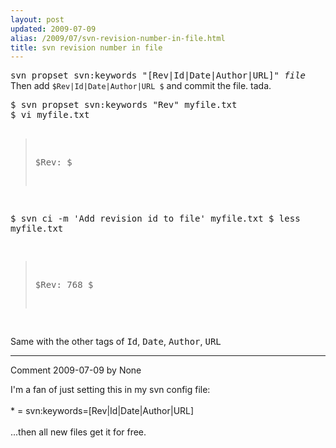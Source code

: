 ```yaml
---
layout: post
updated: 2009-07-09
alias: /2009/07/svn-revision-number-in-file.html
title: svn revision number in file
---
```

<P><tt>svn propset svn:keywords "[Rev|Id|Date|Author|URL]" <span style="font-style:italic;">file</span></tt>
Then add <code>$Rev|Id|Date|Author|URL $</code> and commit the file.  tada.
</p>
<pre>
$ svn propset svn:keywords "Rev" myfile.txt
$ vi myfile.txt

>   $Rev: $

$ svn ci -m 'Add revision id to file' myfile.txt
$ less myfile.txt

> $Rev: 768 $

</pre>

<p>Same with the other tags of <tt>Id</tt>, <tt>Date</tt>, <tt>Author</tt>, <tt>URL</tt>

*****
Comment 2009-07-09 by None

I&#39;m a fan of just setting this in my svn config file:<br /><br />* = svn:keywords=[Rev|Id|Date|Author|URL]<br /><br />...then all new files get it for free.
